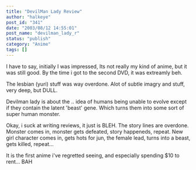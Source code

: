 ```yaml
---
title: "DevilMan Lady Review"
author: "halkeye"
post_id: "341"
date: "2003/08/12 14:55:01"
post_name: "devilman_lady_r"
status: "publish"
category: "Anime"
tags: []
---
```


I have to say, initially I was impressed, Its not really my kind of anime, but it was still good. By the time i got to the second DVD, it was extreamly beh.

The lesbian (yuri) stuff was way overdone. Alot of subtle imagry and stuff, very deep, but DULL.

Devilman lady is about the .. idea of humans being unable to evolve except if they contain the latent 'beast' gene. Which turns them into some sort of super human monster.

Okay, i suck at writing reviews, it just is BLEH. The story lines are overdone. Monster comes in, monster gets defeated, story happeneds, repeat. New girl character comes in, gets hots for jun, the female lead, turns into a beast, gets killed, repeat...

It is the first anime i've regretted seeing, and especially spending $10 to rent... BAH